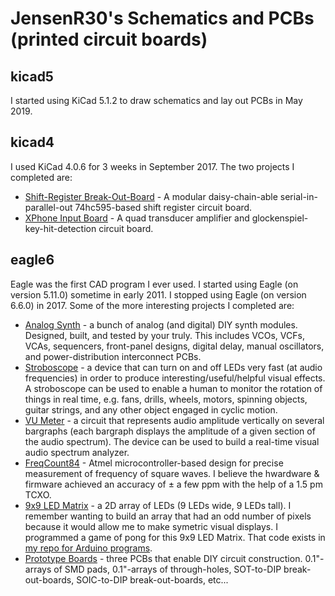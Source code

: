 # JensenR30's Schematics and PCBs (printed circuit boards)

## kicad5
I started using KiCad 5.1.2 to draw schematics and lay out PCBs in May 2019.


## kicad4
I used KiCad 4.0.6 for 3 weeks in September 2017. The two projects I completed are:
* [Shift-Register Break-Out-Board](/kicad4/SRBOB) - A modular daisy-chain-able serial-in-parallel-out 74hc595-based shift register circuit board.
* [XPhone Input Board](/kicad4/XPhone/Input_Board) - A quad transducer amplifier and glockenspiel-key-hit-detection circuit board.


## eagle6
Eagle was the first CAD program I ever used. I started using Eagle (on version 5.11.0) sometime in early 2011. I stopped using Eagle (on version 6.6.0) in 2017.  Some of the more interesting projects I completed are:
* [Analog Synth](eagle6/Analog%20Synth) - a bunch of analog (and digital) DIY synth modules.  Designed, built, and tested by your truly.  This includes VCOs, VCFs, VCAs, sequencers, front-panel designs, digital delay, manual oscillators, and power-distribution interconnect PCBs.
* [Stroboscope](eagle6/Stroboscope) - a device that can turn on and off LEDs very fast (at audio frequencies) in order to produce interesting/useful/helpful visual effects.  A stroboscope can be used to enable a human to monitor the rotation of things in real time, e.g. fans, drills, wheels, motors, spinning objects, guitar strings, and any other object engaged in cyclic motion.
* [VU Meter](eagle6/VU%20Meter) - a circuit that represents audio amplitude vertically on several bargraphs (each bargraph displays the amplitude of a given section of the audio spectrum).  The device can be used to build a real-time visual audio spectrum analyzer.
* [FreqCount84](eagle6/FreqCount84) - Atmel microcontroller-based design for precise measurement of frequency of square waves.  I believe the hwardware & firmware achieved an accuracy of ± a few ppm with the help of a 1.5 pm TCXO.
* [9x9 LED Matrix](eagle6/9x9%20LED%20Matrix) - a 2D array of LEDs (9 LEDs wide, 9 LEDs tall).  I remember wanting to build an array that had an odd number of pixels because it would allow me to make symetric visual displays.  I programmed a game of pong for this 9x9 LED Matrix.  That code exists in [my repo for Arduino programs](https://github.com/jensenr30/Arduino/tree/master/_DISPLAY/9x9_LED_Matrix).
* [Prototype Boards](eagle6/Prototype%20Boards) - three PCBs that enable DIY circuit construction.  0.1"-arrays of SMD pads, 0.1"-arrays of through-holes, SOT-to-DIP break-out-boards, SOIC-to-DIP break-out-boards, etc...
